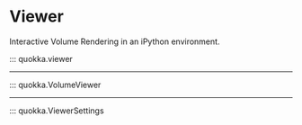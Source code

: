 # Viewer

Interactive Volume Rendering in an iPython environment.

::: quokka.viewer

---

::: quokka.VolumeViewer

---

::: quokka.ViewerSettings